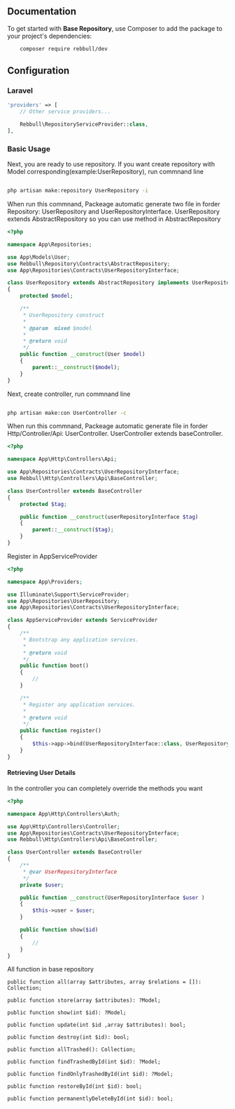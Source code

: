 ## Documentation

To get started with **Base Repository**, use Composer to add the package to your project's dependencies:

```bash
    composer require rebbull/dev
```

## Configuration

### Laravel 
```php
'providers' => [
    // Other service providers...

    Rebbull\RepositoryServiceProvider::class,
],
```

### Basic Usage

Next, you are ready to use repository. If you want create repository with Model corresponding(example:UserRepository), run commnand line 

```bash

php artisan make:repository UserRepository -i
```
When run this commnand, Packeage automatic generate two file in forder Repository: UserRepository and UserRepositoryInterface. 
UserRepository extends AbstractRepository so you can use method in AbstractRepository

```php
<?php

namespace App\Repositories;

use App\Models\User;
use Rebbull\Repository\Contracts\AbstractRepository;
use App\Repositories\Contracts\UserRepositoryInterface;

class UserRepository extends AbstractRepository implements UserRepositoryInterface
{
    protected $model;

    /**
     * UserRepository construct
     *
     * @param  mixed $model
     *
     * @return void
     */
    public function __construct(User $model)
    {
        parent::__construct($model);
    }
}
```

Next, create controller, run commnand line 

```bash

php artisan make:con UserController -c
```
When run this commnand, Packeage automatic generate file in forder Http/Controller/Api: UserController. 
UserController extends baseController.
```php
<?php

namespace App\Http\Controllers\Api;

use App\Repositories\Contracts\UserRepositoryInterface;
use Rebbull\Http\Controllers\Api\BaseController;

class UserController extends BaseController
{
    protected $tag;

    public function __construct(userRepositoryInterface $tag)
    {
        parent::__construct($tag);
    }
}
```

Register in AppServiceProvider
```php
<?php

namespace App\Providers;

use Illuminate\Support\ServiceProvider;
use App\Repositories\UserRepository;
use App\Repositories\Contracts\UserRepositoryInterface;

class AppServiceProvider extends ServiceProvider
{
    /**
     * Bootstrap any application services.
     *
     * @return void
     */
    public function boot()
    {
        //
    }

    /**
     * Register any application services.
     *
     * @return void
     */
    public function register()
    {
        $this->app->bind(UserRepositoryInterface::class, UserRepository::class);
    }
}
```


#### Retrieving User Details

In the controller you can completely override the methods you want

```php
<?php

namespace App\Http\Controllers\Auth;

use App\Http\Controllers\Controller;
use App\Repositories\Contracts\UserRepositoryInterface;
use Rebbull\Http\Controllers\Api\BaseController;

class UserController extends BaseController
{
    /**
     * @var UserRepositoryInterface
     */
    private $user;

    public function __construct(UserRepositoryInterface $user )
    {
        $this->user = $user;
    }

    public function show($id) 
    {
        //
    }
}
```
All function in base repository
```
public function all(array $attributes, array $relations = []): Collection;

public function store(array $attributes): ?Model;

public function show(int $id): ?Model;

public function update(int $id ,array $attributes): bool;

public function destroy(int $id): bool;

public function allTrashed(): Collection;

public function findTrashedById(int $id): ?Model;

public function findOnlyTrashedById(int $id): ?Model;

public function restoreById(int $id): bool;

public function permanentlyDeleteById(int $id): bool;
